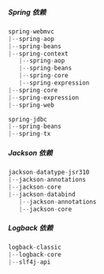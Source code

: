 ##### Spring 依赖

```js
spring-webmvc
|--spring-aop
|--spring-beans
|--spring-context
   |--spring-aop
   |--spring-beans
   |--spring-core
   |--spring-expression
|--spring-core
|--spring-expression
|--spring-web

spring-jdbc
|--spring-beans
|--spring-tx
```

##### Jackson 依赖

```js
jackson-datatype-jsr310
|--jackson-annotations
|--jackson-core
|--jackson-databind
   |--jackson-annotations
   |--jackson-core
```

##### Logback 依赖

```js
logback-classic
|--logback-core
|--slf4j-api
```

